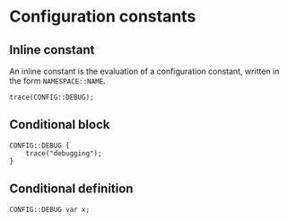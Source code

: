 # Configuration constants

## Inline constant

An inline constant is the evaluation
of a configuration constant, written
in the form `NAMESPACE::NAME`.

```
trace(CONFIG::DEBUG);
```

## Conditional block

```
CONFIG::DEBUG {
    trace("debugging");
}
```

## Conditional definition

```
CONFIG::DEBUG var x;
```
